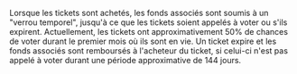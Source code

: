 Lorsque les tickets sont achetés, les fonds associés sont soumis à un "verrou temporel", jusqu'à ce que les tickets soient appelés à voter ou s'ils expirent.  Actuellement, les tickets ont approximativement 50% de chances de voter durant le premier mois où ils sont en vie. Un ticket expire et les fonds associés sont remboursés à l'acheteur du ticket, si celui-ci n'est pas appelé à voter durant une période approximative de 144 jours.

